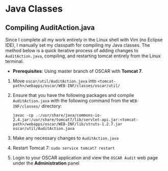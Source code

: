# Java Classes
## Compiling AuditAction.java
Since I complete all my work entirely in the Linux shell with Vim (no Eclipse IDE), I manually set my classpath for compiling my Java classes. The method below is a quick iterative process of adding changes to ```AuditAction.java```, compiling, and restarting tomcat entirely from the Linux terminal.
+ **Prerequisites**: Using master branch of OSCAR with **Tomcat 7**.
1. Move ```oscar/util/AuditAction.java``` into ```<tomcat-path>/webapps/oscar/WEB-INF/classes/oscar/util/```
2. Ensure that you have the following packages and compile ```AuditAction.java``` with the following command from the ```WEB-INF/classes/``` directory:  
    
    ```javac -cp .:/usr/share/java/commons-io-2.4.jar:/usr/share/tomcat7/lib/servlet-api.jar:<tomcat-path>/webapps/oscar/WEB-INF/lib/struts-1.2.7.jar oscar/util/AuditAction.java```
3. Make any necessary changes to ```AuditAction.java```
4. Restart Tomcat 7: ```sudo service tomcat7 restart```
5. Login to your OSCAR application and view the ```OSCAR Audit``` web page under the **Administration** panel
